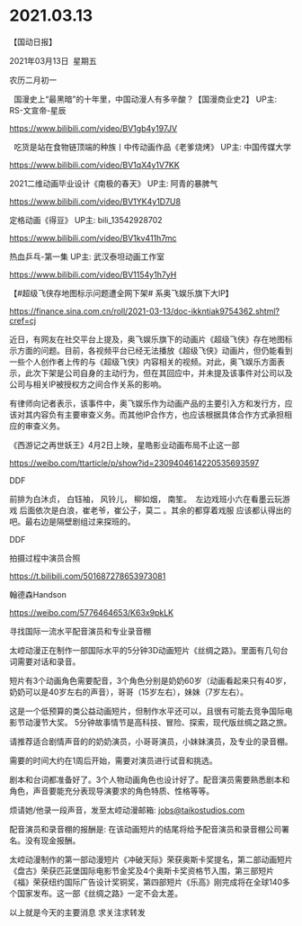 ﻿#  2021.03.13
【国动日报】


2021年03月13日  星期五


农历二月初一


 
国漫史上“最黑暗”的十年里，中国动漫人有多辛酸？【国漫商业史2】 UP主: RS-文宣帝-星辰

https://www.bilibili.com/video/BV1gb4y197JV

 
吃货是站在食物链顶端的种族丨中传动画作品《老爹烧烤》 UP主: 中国传媒大学

https://www.bilibili.com/video/BV1qX4y1V7KK




2021二维动画毕业设计《南极的春天》 UP主: 阿青的暴脾气

https://www.bilibili.com/video/BV1YK4y1D7U8




定格动画《得豆》 UP主: bili_13542928702

https://www.bilibili.com/video/BV1kv411h7mc







热血乒乓-第一集 UP主: 武汉泰坦动画工作室

https://www.bilibili.com/video/BV1154y1h7yH







【#超级飞侠存地图标示问题遭全网下架# 系奥飞娱乐旗下大IP】

https://finance.sina.com.cn/roll/2021-03-13/doc-ikkntiak9754362.shtml?cref=cj

近日，有网友在社交平台上提及，奥飞娱乐旗下的动画片《超级飞侠》存在地图标示方面的问题。目前，各视频平台已经无法播放《超级飞侠》动画片，但仍能看到一些个人创作者上传的与《超级飞侠》内容相关的视频。对此，奥飞娱乐方面表示，此次下架是公司自身的主动行为，但在其回应中，并未提及该事件对公司以及公司与相关IP被授权方之间合作关系的影响。

有律师向记者表示，该事件中，奥飞娱乐作为动画产品的主要引入方和发行方，应该对其内容负有主要审查义务。而其他IP合作方，也应该根据具体合作方式承担相应的审查义务。

《西游记之再世妖王》4月2日上映，星皓影业动画布局不止这一部

https://weibo.com/ttarticle/p/show?id=2309404614220535693597

DDF


前排为白沐贞， 白钰袖， 风铃儿， 柳如烟， 南笙。  左边戏班小六在看墨云玩游戏 后面依次是白浪，崔老爷，崔公子，莫二 。其余的都穿着戏服 应该都认得出的吧。最右边是隔壁剧组过来探班的。

DDF


拍摄过程中演员合照

https://t.bilibili.com/501687278653973081




翰德森Handson  


https://weibo.com/5776464653/K63x9pkLK

寻找国际一流水平配音演员和专业录音棚

太崆动漫正在制作一部国际水平的5分钟3D动画短片《丝绸之路》。里面有几句台词需要对话和录音。

短片有3个动画角色需要配音，3个角色分别是奶奶60岁（动画看起来只有40岁，奶奶可以是40岁左右的声音），哥哥（15岁左右），妹妹（7岁左右）。

这是一个低预算的类公益动画短片，但制作水平还可以，且很有可能去竞争国际电影节动漫节大奖。
5分钟故事情节是高科技、冒险、探索，现代版丝绸之路之旅。

请推荐适合剧情声音的的奶奶演员，小哥哥演员，小妹妹演员，及专业的录音棚。

需要的时间大约在1周后开始，需要对演员进行试音和挑选。

剧本和台词都准备好了。3个人物动画角色也设计好了。配音演员需要熟悉剧本和角色，声音要能充分表现导演要求的角色特质、性格等等。

烦请她/他录一段声音，发至太崆动漫邮箱: jobs@taikostudios.com

配音演员和录音棚的报酬是: 在该动画短片的结尾将给予配音演员和录音棚公司署名。没有现金报酬。

太崆动漫制作的第一部动漫短片《冲破天际》荣获奥斯卡奖提名，第二部动画短片《盘古》荣获匹茈堡国际电影节金奖及4个奥斯卡奖资格节入围，第三部短片《福》荣获纽约国际广告设计奖铜奖，第四部短片《乐高》刚完成将在全球140多个国家发布。这一部《丝绸之路》一定不会太差。




以上就是今天的主要消息
求关注求转发

















